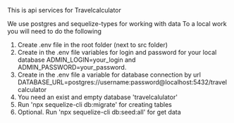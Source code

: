 This is api services for Travelcalculator

We use postgres and sequelize-types for working with data
To a local work you will need to do the following 

1. Create .env file in the root folder (next to src folder)
2. Create in the .env file variables for login and password for your local database ADMIN_LOGIN=your_login and ADMIN_PASSWORD=your_password.
3. Create in the .env file a variable for database connection by url DATABASE_URL=postgres://username:password@localhost:5432/travelcalculator
3. You need an exist and empty database 'travelcalulator'
3. Run 'npx sequelize-cli db:migrate' for creating tables
4. Optional. Run 'npx sequelize-cli db:seed:all' for get data 
 